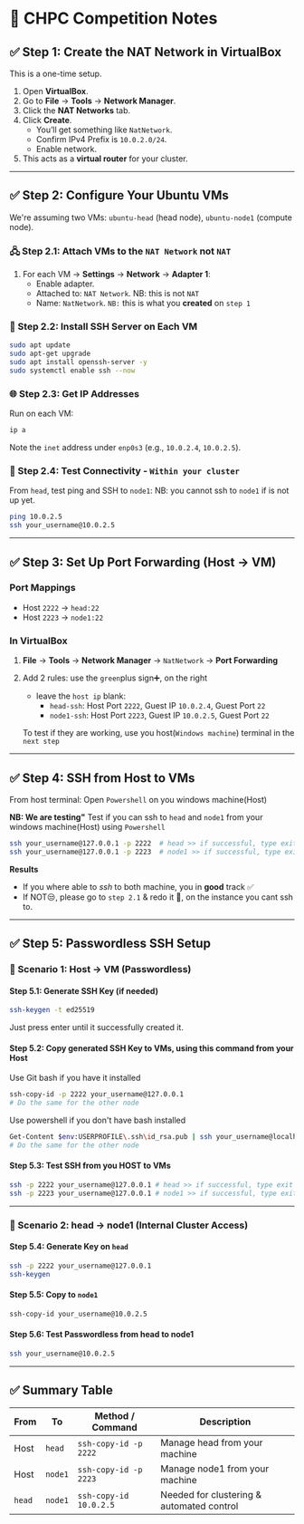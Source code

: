 
# 🧠 CHPC Competition Notes

## ✅ Step 1: Create the NAT Network in VirtualBox

This is a one-time setup.

1. Open **VirtualBox**.
2. Go to **File** → **Tools** → **Network Manager**.
3. Click the **NAT Networks** tab.
4. Click **Create**.
   - You’ll get something like `NatNetwork`.
   - Confirm IPv4 Prefix is `10.0.2.0/24`.
   - Enable network.
5. This acts as a **virtual router** for your cluster.

---

## ✅ Step 2: Configure Your Ubuntu VMs

We're assuming two VMs: `ubuntu-head` (head node), `ubuntu-node1` (compute node).

### 🖧 Step 2.1: Attach VMs to the `NAT Network` not `NAT`

1. For each VM → **Settings** → **Network** → **Adapter 1**:
   - Enable adapter.
   - Attached to: `NAT Network`. NB: this is not `NAT`
   - Name: `NatNetwork`. `NB:` this is what you **created** on `step 1`
   

### 🔐 Step 2.2: Install SSH Server on Each VM

```bash
sudo apt update
sudo apt-get upgrade
sudo apt install openssh-server -y
sudo systemctl enable ssh --now
```

### 🌐 Step 2.3: Get IP Addresses

Run on each VM:

```bash
ip a
```

Note the `inet` address under `enp0s3` (e.g., `10.0.2.4`, `10.0.2.5`).

### 📶 Step 2.4: Test Connectivity - `Within your cluster`

From `head`, test ping and SSH to `node1`:
NB: you cannot ssh to `node1` if is not up yet.

```bash
ping 10.0.2.5
ssh your_username@10.0.2.5
```

---

## ✅ Step 3: Set Up Port Forwarding (Host → VM)

### Port Mappings

- Host `2222` → `head:22`
- Host `2223` → `node1:22`

### In VirtualBox

1. **File** → **Tools** → **Network Manager** → `NatNetwork` → **Port Forwarding**
2. Add 2 rules: use the `green`plus sign➕, on the right
   - leave the `host ip` blank:
      - `head-ssh`: Host Port `2222`, Guest IP `10.0.2.4`, Guest Port `22`
      - `node1-ssh`: Host Port `2223`, Guest IP `10.0.2.5`, Guest Port `22`

   To test if they are working, use you host(`Windows machine`) terminal in the `next step`
---

## ✅ Step 4: SSH from Host to VMs

From host terminal: Open `Powershell` on you windows machine(Host)

**NB: We are testing"**
Test if you can ssh to `head` and `node1` from your windows machine(Host) using `Powershell`

```bash
ssh your_username@127.0.0.1 -p 2222  # head >> if successful, type exit
ssh your_username@127.0.0.1 -p 2223  # node1 >> if successful, type exit
```
**Results**
* If you where able to *ssh* to both machine, you in **good** track ✅ 
* If NOT😒, please go to `step 2.1` & redo it 🔁, on the instance you cant ssh to.
---

## ✅ Step 5: Passwordless SSH Setup

### 🔐 Scenario 1: Host → VM (Passwordless)

#### Step 5.1: Generate SSH Key (if needed)

```bash
ssh-keygen -t ed25519
```
Just press enter until it successfully created it.

#### Step 5.2: Copy generated SSH Key to VMs, using this command from your Host

Use Git bash if you have it installed
```bash
ssh-copy-id -p 2222 your_username@127.0.0.1
# Do the same for the other node
```

Use powershell if you don't have bash installed
```bash
Get-Content $env:USERPROFILE\.ssh\id_rsa.pub | ssh your_username@localhost -p 2222 "mkdir -p ~/.ssh && cat >> ~/.ssh/authorized_keys"
# Do the same for the other node
````
#### Step 5.3: Test SSH from you HOST to VMs

```bash
ssh -p 2222 your_username@127.0.0.1 # head >> if successful, type exit
ssh -p 2223 your_username@127.0.0.1 # node1 >> if successful, type exit
```

---

### 🔁 Scenario 2: head → node1 (Internal Cluster Access)

#### Step 5.4: Generate Key on `head`

```bash
ssh -p 2222 your_username@127.0.0.1
ssh-keygen
```

#### Step 5.5: Copy to `node1`

```bash
ssh-copy-id your_username@10.0.2.5
```

#### Step 5.6: Test Passwordless from head to node1

```bash
ssh your_username@10.0.2.5
```

---

## ✅ Summary Table

| From       | To         | Method / Command              | Description                                                  |
|------------|------------|-------------------------------|--------------------------------------------------------------|
| Host       | `head`      | `ssh-copy-id -p 2222`         | Manage head from your machine                                 |
| Host       | `node1`      | `ssh-copy-id -p 2223`         | Manage node1 from your machine                                 |
| `head`      | `node1`      | `ssh-copy-id 10.0.2.5`        | Needed for clustering & automated control                    |
